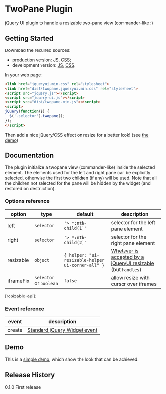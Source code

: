 # TwoPane Plugin

jQuery UI plugin to handle a resizable two-pane view (commander-like :)

## Getting Started
Download the required sources:
* production version: [JS][min-js], [CSS][min-css];
* development version: [JS][max-js], [CSS][max-css].

In your web page:

```html
<link href="jqueryui.min.css" rel="stylesheet">
<link href="dist/twopane.jqueryui.min.css" rel="stylesheet">
<script src="jquery.js"></script>
<script src="jquery-ui.js"></script>
<script src="dist/twopane.min.js"></script>
<script>
jQuery(function($) {
  $('.selector').twopane();
});
</script>
```

Then add a nice jQuery/CSS effect on resize for a better look! (see [the demo](#demo))

## Documentation

The plugin initialize a twopane view (commander-like) inside the selected element. The elements used for the left
and right pane can be explicitly selected, otherwise the first two children (if any) will be used. Note that all
the children not selected for the pane will be hidden by the widget (and restored on destruction).


### Options reference

| option    | type | default | description |
| --------- | ---- | ------- | ----------- |
| left      | `selector` | `'> *:nth-child(1)'` | selector for the left pane element |
| right     | `selector` | `'> *:nth-child(2)'` | selector for the right pane element |
| resizable | `object` | `{ helper: "ui-resizable-helper ui-corner-all" }` | [Whetever is accepted by a jQueryUI resizable][jqueryui-resizable] (but `handles`) |
| iframeFix | `selector` or `boolean` | `false` | allow resize with cursor over iframes |

[resizable-api]: 

### Event reference

| event | description |
| ----- | ----------- |
| create | [Standard jQuery Widget event][jqueryui-widget-event] |

## Demo
This is a [simple demo][demo], which show the look that can be achieved.

## Release History
0.1.0 First release

[min-js]: https://raw.github.com/giosh94mhz/twopane/master/dist/twopane.jqueryui.min.js
[max-js]: https://raw.github.com/giosh94mhz/twopane/master/dist/twopane.jqueryui.js
[min-css]: https://raw.github.com/giosh94mhz/twopane/master/dist/twopane.jqueryui.min.css
[max-css]: https://raw.github.com/giosh94mhz/twopane/master/dist/twopane.jqueryui.css
[demo]: http://htmlpreview.github.io/?https://github.com/giosh94mhz/twopane/blob/master/demo/demo.html
[jqueryui-widget-event]: http://api.jqueryui.com/jquery.widget/#event-create
[jqueryui-resizable]: http://api.jqueryui.com/resizable/
